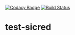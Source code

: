 
[![Codacy Badge](https://api.codacy.com/project/badge/Grade/cb13815122324272bbeb645b45b0985f)](https://app.codacy.com/app/augustoberwaldt/test-sicredi?utm_source=github.com&utm_medium=referral&utm_content=augustoberwaldt/test-sicredi&utm_campaign=Badge_Grade_Dashboard)
[![Build Status](https://travis-ci.org/augustoberwaldt/test-sicredi.svg?branch=master)](https://travis-ci.org/augustoberwaldt/test-sicredi)

# test-sicred